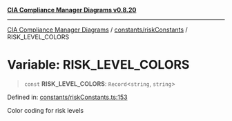 [**CIA Compliance Manager Diagrams v0.8.20**](../../../README.md)

***

[CIA Compliance Manager Diagrams](../../../modules.md) / [constants/riskConstants](../README.md) / RISK\_LEVEL\_COLORS

# Variable: RISK\_LEVEL\_COLORS

> `const` **RISK\_LEVEL\_COLORS**: `Record`\<`string`, `string`\>

Defined in: [constants/riskConstants.ts:153](https://github.com/Hack23/cia-compliance-manager/blob/9180e2700dca841f6711d7243c036db4de73db57/src/constants/riskConstants.ts#L153)

Color coding for risk levels
